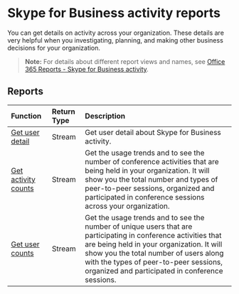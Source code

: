 # Skype for Business activity reports

You can get details on activity across your organization. These details are very helpful when you investigating, planning, and making other business decisions for your organization.

> **Note:** For details about different report views and names, see [Office 365 Reports - Skype for Business activity](https://support.office.com/client/Skype-for-Business-Online-activity-8cbe2eb2-1194-4fd7-b1ee-9f9287c82424).

## Reports

| Function                                 | Return Type | Description                              |
| :--------------------------------------- | :---------- | :--------------------------------------- |
| [Get user detail](../api/reportroot_skypeforbusinessactivityuserdetail.md) | Stream      | Get user detail about Skype for Business activity. |
| [Get activity counts](../api/reportroot_skypeforbusinessactivitycounts.md) | Stream      | Get the usage trends and to see the number of conference activities that are being held in your organization. It will show you the total number and types of peer-to-peer sessions, organized and participated in conference sessions across your organization. |
| [Get user counts](../api/reportroot_skypeforbusinessactivityusercounts.md) | Stream      | Get the usage trends and to see the number of unique users that are participating in conference activities that are being held in your organization. It will show you the total number of users along with the types of peer-to-peer sessions, organized and participated in conference sessions. |
